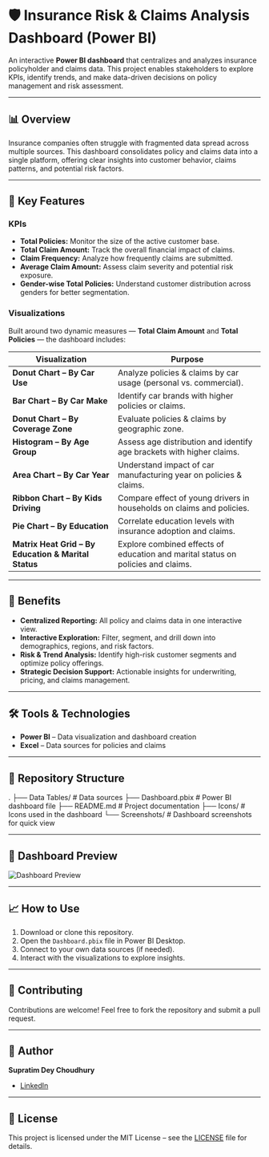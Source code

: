 # 🛡️ Insurance Risk & Claims Analysis Dashboard (Power BI)

An interactive **Power BI dashboard** that centralizes and analyzes insurance policyholder and claims data. This project enables stakeholders to explore KPIs, identify trends, and make data-driven decisions on policy management and risk assessment.

---

## 📊 Overview
Insurance companies often struggle with fragmented data spread across multiple sources. This dashboard consolidates policy and claims data into a single platform, offering clear insights into customer behavior, claims patterns, and potential risk factors.

---

## 🚀 Key Features

### **KPIs**
- **Total Policies:** Monitor the size of the active customer base.
- **Total Claim Amount:** Track the overall financial impact of claims.
- **Claim Frequency:** Analyze how frequently claims are submitted.
- **Average Claim Amount:** Assess claim severity and potential risk exposure.
- **Gender-wise Total Policies:** Understand customer distribution across genders for better segmentation.

### **Visualizations**
Built around two dynamic measures — **Total Claim Amount** and **Total Policies** — the dashboard includes:

| Visualization | Purpose |
|---------------|---------|
| **Donut Chart – By Car Use** | Analyze policies & claims by car usage (personal vs. commercial). |
| **Bar Chart – By Car Make** | Identify car brands with higher policies or claims. |
| **Donut Chart – By Coverage Zone** | Evaluate policies & claims by geographic zone. |
| **Histogram – By Age Group** | Assess age distribution and identify age brackets with higher claims. |
| **Area Chart – By Car Year** | Understand impact of car manufacturing year on policies & claims. |
| **Ribbon Chart – By Kids Driving** | Compare effect of young drivers in households on claims and policies. |
| **Pie Chart – By Education** | Correlate education levels with insurance adoption and claims. |
| **Matrix Heat Grid – By Education & Marital Status** | Explore combined effects of education and marital status on policies and claims. |

---

## 🧩 Benefits
- **Centralized Reporting:** All policy and claims data in one interactive view.
- **Interactive Exploration:** Filter, segment, and drill down into demographics, regions, and risk factors.
- **Risk & Trend Analysis:** Identify high-risk customer segments and optimize policy offerings.
- **Strategic Decision Support:** Actionable insights for underwriting, pricing, and claims management.

---

## 🛠️ Tools & Technologies
- **Power BI** – Data visualization and dashboard creation  
- **Excel** – Data sources for policies and claims  

---

## 📂 Repository Structure
.
├── Data Tables/ # Data sources
├── Dashboard.pbix # Power BI dashboard file
├── README.md # Project documentation
├── Icons/ # Icons used in the dashboard
└── Screenshots/ # Dashboard screenshots for quick view

---

## 📸 Dashboard Preview
![Dashboard Preview](Screenshots/dashboard_preview.png)

---

## 📈 How to Use
1. Download or clone this repository.
2. Open the `Dashboard.pbix` file in Power BI Desktop.
3. Connect to your own data sources (if needed).
4. Interact with the visualizations to explore insights.

---

## 🤝 Contributing
Contributions are welcome! Feel free to fork the repository and submit a pull request.

---

## 👤 Author
**Supratim Dey Choudhury**  
- [LinkedIn](http://www.linkedin.com/in/supratimdeychoudhury)  
---

## 📜 License
This project is licensed under the MIT License – see the [LICENSE](LICENSE) file for details.
